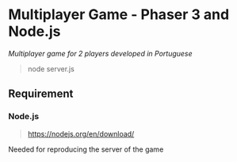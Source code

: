 # Multiplayer Game - Phaser 3 and Node.js

*Multiplayer game for 2 players developed in Portuguese*

>node server.js

## Requirement

### Node.js

> https://nodejs.org/en/download/

Needed for reproducing the server of the game

